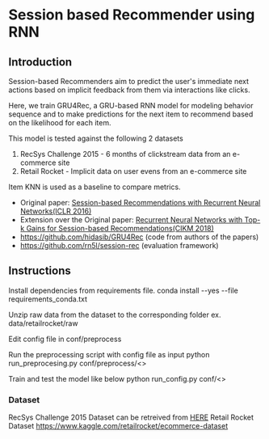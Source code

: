 # Session based Recommender using RNN

## Introduction

Session-based Recommenders aim to predict the user's immediate next actions based on implicit feedback from them via interactions like clicks. 

Here, we train GRU4Rec, a GRU-based RNN model for modeling behavior sequence and to make predictions for the next item to recommend based on the likelihood for each item. 

This model is tested against the following 2 datasets
1. RecSys Challenge 2015 - 6 months of clickstream data from an e-commerce site
2. Retail Rocket - Implicit data on user evens from an e-commerce site 

Item KNN is used as a baseline to compare metrics.

- Original paper: [Session-based Recommendations with Recurrent Neural Networks(ICLR 2016)](https://arxiv.org/pdf/1511.06939.pdf)
- Extension over the Original paper: [Recurrent Neural Networks with Top-k Gains for Session-based
Recommendations(CIKM 2018)](https://arxiv.org/abs/1706.03847)
- https://github.com/hidasib/GRU4Rec (code from authors of the papers)
- https://github.com/rn5l/session-rec (evaluation framework)

## Instructions

Install dependencies from requirements file.
conda install --yes --file requirements_conda.txt

Unzip raw data from the dataset to the corresponding folder ex. data/retailrocket/raw

Edit config file in conf/preprocess

Run the preprocessing script with config file as input
python run_preprocesing.py conf/preprocess/<<path to yml file>>

Train and test the model like below
python run_config.py conf/<<yml file with model config>>

### Dataset

RecSys Challenge 2015 Dataset can be retreived from [HERE](https://2015.recsyschallenge.com/)
Retail Rocket Dataset https://www.kaggle.com/retailrocket/ecommerce-dataset
